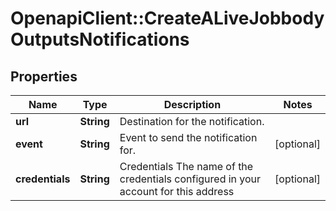 # OpenapiClient::CreateALiveJobbodyOutputsNotifications

## Properties
Name | Type | Description | Notes
------------ | ------------- | ------------- | -------------
**url** | **String** | Destination for the notification. | 
**event** | **String** | Event to send the notification for. | [optional] 
**credentials** | **String** | Credentials The name of the credentials configured in your account for this address | [optional] 


